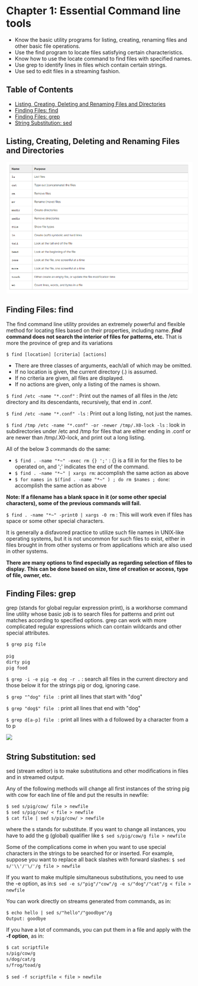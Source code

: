 # Chapter 1: Essential Command line tools

- Know the basic utility programs for listing, creating, renaming files and other basic file operations.
- Use the find program to locate files satisfying certain characteristics.​
- Know how to use the locate command to find files with specified names.
- Use grep to identify lines in files which contain certain strings.
- Use sed to edit files in a streaming fashion.

## Table of Contents
<div id="user-content-toc">
  <ul>
    <li><a href="#listing-creating-deleting-and-renaming-files-and-directories">Listing, Creating, Deleting and Renaming Files and Directories</a></li>
    <li><a href="#finding-files-find">Finding Files: find</a></li>
    <li><a href="#finding-files-grep">Finding Files: grep</a></li>
    <li><a href="#string-substitution-sed">String Substitution: sed</a></li>
  </ul>
</div>


## Listing, Creating, Deleting and Renaming Files and Directories

<img src="./images/chapter1_1.png"/>

## Finding Files: find

The find command line utility provides an extremely powerful and flexible method for locating files based on their properties, including name. **_find_ command does not search the interior of files for patterns, etc.** That is more the province of grep and its variations

```
$ find [location] [criteria] [actions]
```

- There are three classes of arguments, each/all of which may be omitted. 
- If no location is given, the current directory (.) is assumed. 
- If no criteria are given, all files are displayed. 
- If no actions are given, only a listing of the names is shown.

```$ find /etc -name "*.conf"``` : Print out the names of all files in the /etc directory and its descendants, recursively, that end in .conf.

```$ find /etc -name "*.conf" -ls``` : Print out a long listing, not just the names.

```$ find /tmp /etc -name "*.conf" -or -newer /tmp/.X0-lock -ls``` : look in subdirectories under /etc and /tmp for files that are either ending in .conf or are newer than /tmp/.X0-lock, and print out a long listing.


All of the below 3 commands do the same:
- ```$ find . -name "*~" -exec rm {} ';'``` : {} is a fill in for the files to be operated on, and ';' indicates the end of the command.
- ```$ find . -name "*~" | xargs rm```: accomplish the same action as above
- ```$ for names in $(find . -name "*~" ) ; do rm $names ; done```: accomplish the same action as above

**Note: If a filename has a blank space in it (or some other special characters), some of the previous commands will fail.**

```$ find . -name "*~" -print0 | xargs -0 rm``` : This will work even if files has space or some other special characters.

It is generally a disfavored practice to utilize such file names in UNIX-like operating systems, but it is not uncommon for such files to exist, either in files brought in from other systems or from applications which are also used in other systems.

**​There are many options to find especially as regarding selection of files to display. This can be done based on size, time of creation or access, type of file, owner, etc.**

## Finding Files: grep

grep (stands for global regular expression print), is a workhorse command line utility whose basic job is to search files for patterns and print out matches according to specified options. grep can work with more complicated regular expressions which can contain wildcards and other special attributes.

```
$ grep pig file

pig
dirty pig
pig food
```

```$ grep -i -e pig -e dog -r .``` : search all files in the current directory and those below it for the strings pig or dog, ignoring case.

```$ grep "^dog" file ``` : print all lines that start with "dog"

```$ grep "dog$" file ``` : print all lines that end with "dog"

```$ grep d[a-p] file ``` : print all lines with a d followed by a character from a to p

<img src="./images/chapter1_2.png"/>


## String Substitution: sed

sed (stream editor) is to make substitutions and other modifications in files and in streamed output.

Any of the following methods will change all first instances of the string pig with cow for each line of file and put the results in newfile:
```
$ sed s/pig/cow/ file > newfile
$ sed s/pig/cow/ < file > newfile
$ cat file | sed s/pig/cow/ > newfile
```
where the s stands for substitute. If you want to change all instances, you have to add the g (global) qualifier like ```$ sed s/pig/cow/g file > newfile```

Some of the complications come in when you want to use special characters in the strings to be searched for or inserted. For example, suppose you want to replace all back slashes with forward slashes: ```$ sed s/'\\'/'\/'/g file > newfile```

If you want to make multiple simultaneous substitutions, you need to use the -e option, as in:```$ sed -e s/"pig"/"cow"/g -e s/"dog"/"cat"/g < file > newfile```

You can work directly on streams generated from commands, as in:
```
$ echo hello | sed s/"hello"/"goodbye"/g
Output: goodbye
```

If you have a lot of commands, you can put them in a file and apply with the **-f option**, as in:

```
$ cat scriptfile
s/pig/cow/g
s/dog/cat/g
s/frog/toad/g

$ sed -f scriptfile < file > newfile
```